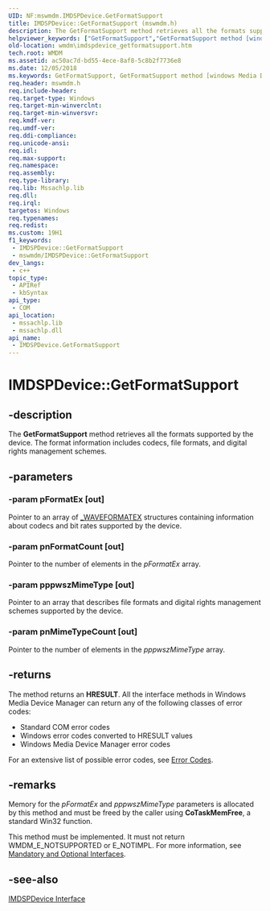 ```yaml
---
UID: NF:mswmdm.IMDSPDevice.GetFormatSupport
title: IMDSPDevice::GetFormatSupport (mswmdm.h)
description: The GetFormatSupport method retrieves all the formats supported by the device. The format information includes codecs, file formats, and digital rights management schemes.
helpviewer_keywords: ["GetFormatSupport","GetFormatSupport method [windows Media Device Manager]","GetFormatSupport method [windows Media Device Manager]","IMDSPDevice interface","IMDSPDevice interface [windows Media Device Manager]","GetFormatSupport method","IMDSPDevice.GetFormatSupport","IMDSPDevice::GetFormatSupport","IMDSPDeviceGetFormatSupport","mswmdm/IMDSPDevice::GetFormatSupport","wmdm.imdspdevice_getformatsupport"]
old-location: wmdm\imdspdevice_getformatsupport.htm
tech.root: WMDM
ms.assetid: ac50ac7d-bd55-4ece-8af8-5c8b2f7736e8
ms.date: 12/05/2018
ms.keywords: GetFormatSupport, GetFormatSupport method [windows Media Device Manager], GetFormatSupport method [windows Media Device Manager],IMDSPDevice interface, IMDSPDevice interface [windows Media Device Manager],GetFormatSupport method, IMDSPDevice.GetFormatSupport, IMDSPDevice::GetFormatSupport, IMDSPDeviceGetFormatSupport, mswmdm/IMDSPDevice::GetFormatSupport, wmdm.imdspdevice_getformatsupport
req.header: mswmdm.h
req.include-header: 
req.target-type: Windows
req.target-min-winverclnt: 
req.target-min-winversvr: 
req.kmdf-ver: 
req.umdf-ver: 
req.ddi-compliance: 
req.unicode-ansi: 
req.idl: 
req.max-support: 
req.namespace: 
req.assembly: 
req.type-library: 
req.lib: Mssachlp.lib
req.dll: 
req.irql: 
targetos: Windows
req.typenames: 
req.redist: 
ms.custom: 19H1
f1_keywords:
 - IMDSPDevice::GetFormatSupport
 - mswmdm/IMDSPDevice::GetFormatSupport
dev_langs:
 - c++
topic_type:
 - APIRef
 - kbSyntax
api_type:
 - COM
api_location:
 - mssachlp.lib
 - mssachlp.dll
api_name:
 - IMDSPDevice.GetFormatSupport
---
```


# IMDSPDevice::GetFormatSupport


## -description

The <b>GetFormatSupport</b> method retrieves all the formats supported by the device. The format information includes codecs, file formats, and digital rights management schemes.

## -parameters

### -param pFormatEx [out]

Pointer to an array of <a href="https://docs.microsoft.com/windows/desktop/WMDM/-waveformatex">_WAVEFORMATEX</a> structures containing information about codecs and bit rates supported by the device.

### -param pnFormatCount [out]

Pointer to the number of elements in the <i>pFormatEx</i> array.

### -param pppwszMimeType [out]

Pointer to an array that describes file formats and digital rights management schemes supported by the device.

### -param pnMimeTypeCount [out]

Pointer to the number of elements in the <i>pppwszMimeType</i> array.

## -returns

The method returns an <b>HRESULT</b>. All the interface methods in Windows Media Device Manager can return any of the following classes of error codes:

<ul>
<li>Standard COM error codes </li>
<li>Windows error codes converted to HRESULT values </li>
<li>Windows Media Device Manager error codes </li>
</ul>
For an extensive list of possible error codes, see <a href="https://docs.microsoft.com/windows/desktop/WMDM/error-codes">Error Codes</a>.

## -remarks

Memory for the <i>pFormatEx</i> and <i>pppwszMimeType</i> parameters is allocated by this method and must be freed by the caller using <b>CoTaskMemFree</b>, a standard Win32 function.

This method must be implemented. It must not return WMDM_E_NOTSUPPORTED or E_NOTIMPL. For more information, see <a href="https://docs.microsoft.com/windows/desktop/WMDM/mandatory-and-optional-interfaces">Mandatory and Optional Interfaces</a>.

## -see-also

<a href="https://docs.microsoft.com/windows/desktop/api/mswmdm/nn-mswmdm-imdspdevice">IMDSPDevice Interface</a>

